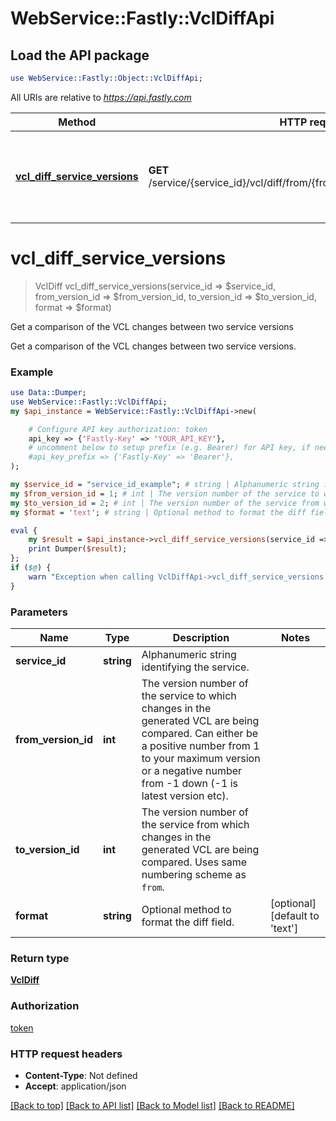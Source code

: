 # WebService::Fastly::VclDiffApi

## Load the API package
```perl
use WebService::Fastly::Object::VclDiffApi;
```

All URIs are relative to *https://api.fastly.com*

Method | HTTP request | Description
------------- | ------------- | -------------
[**vcl_diff_service_versions**](VclDiffApi.md#vcl_diff_service_versions) | **GET** /service/{service_id}/vcl/diff/from/{from_version_id}/to/{to_version_id} | Get a comparison of the VCL changes between two service versions


# **vcl_diff_service_versions**
> VclDiff vcl_diff_service_versions(service_id => $service_id, from_version_id => $from_version_id, to_version_id => $to_version_id, format => $format)

Get a comparison of the VCL changes between two service versions

Get a comparison of the VCL changes between two service versions.

### Example
```perl
use Data::Dumper;
use WebService::Fastly::VclDiffApi;
my $api_instance = WebService::Fastly::VclDiffApi->new(

    # Configure API key authorization: token
    api_key => {'Fastly-Key' => 'YOUR_API_KEY'},
    # uncomment below to setup prefix (e.g. Bearer) for API key, if needed
    #api_key_prefix => {'Fastly-Key' => 'Bearer'},
);

my $service_id = "service_id_example"; # string | Alphanumeric string identifying the service.
my $from_version_id = 1; # int | The version number of the service to which changes in the generated VCL are being compared. Can either be a positive number from 1 to your maximum version or a negative number from -1 down (-1 is latest version etc).
my $to_version_id = 2; # int | The version number of the service from which changes in the generated VCL are being compared. Uses same numbering scheme as `from`.
my $format = 'text'; # string | Optional method to format the diff field.

eval {
    my $result = $api_instance->vcl_diff_service_versions(service_id => $service_id, from_version_id => $from_version_id, to_version_id => $to_version_id, format => $format);
    print Dumper($result);
};
if ($@) {
    warn "Exception when calling VclDiffApi->vcl_diff_service_versions: $@\n";
}
```

### Parameters

Name | Type | Description  | Notes
------------- | ------------- | ------------- | -------------
 **service_id** | **string**| Alphanumeric string identifying the service. | 
 **from_version_id** | **int**| The version number of the service to which changes in the generated VCL are being compared. Can either be a positive number from 1 to your maximum version or a negative number from -1 down (-1 is latest version etc). | 
 **to_version_id** | **int**| The version number of the service from which changes in the generated VCL are being compared. Uses same numbering scheme as `from`. | 
 **format** | **string**| Optional method to format the diff field. | [optional] [default to &#39;text&#39;]

### Return type

[**VclDiff**](VclDiff.md)

### Authorization

[token](../README.md#token)

### HTTP request headers

 - **Content-Type**: Not defined
 - **Accept**: application/json

[[Back to top]](#) [[Back to API list]](../README.md#documentation-for-api-endpoints) [[Back to Model list]](../README.md#documentation-for-models) [[Back to README]](../README.md)

